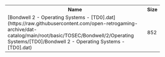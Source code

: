 <table>
<tr><th>Name</th><th>Size</th></tr>
<tr><td>[Bondwell 2 - Operating Systems - [TD0].dat](https://raw.githubusercontent.com/open-retrogaming-archive/dat-catalog/main/root/basic/TOSEC/Bondwell/2/Operating Systems/[TD0]/Bondwell 2 - Operating Systems - [TD0].dat)</td><td>852</td></tr>
</table>
